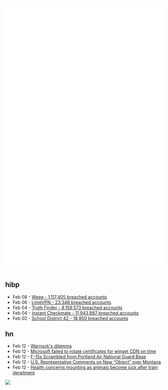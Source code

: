 ![Metrics](https://raw.githubusercontent.com/phixion/phixion/master/metrics.svg)

## hibp

<!--
for https://github.com/phixion/phixion/blob/main/.github/workflows/feeds.yml
-->
<!--START_SECTION:haveibeenpwnd-->
- Feb 08 - [Weee - 1,117,405 breached accounts](https://haveibeenpwned.com/PwnedWebsites#Weee)
- Feb 06 - [LimeVPN - 23,348 breached accounts](https://haveibeenpwned.com/PwnedWebsites#LimeVPN)
- Feb 04 - [Truth Finder - 8,159,573 breached accounts](https://haveibeenpwned.com/PwnedWebsites#TruthFinder)
- Feb 04 - [Instant Checkmate - 11,943,887 breached accounts](https://haveibeenpwned.com/PwnedWebsites#InstantCheckmate)
- Feb 02 - [School District 42 - 18,850 breached accounts](https://haveibeenpwned.com/PwnedWebsites#SchoolDistrict42)
<!--END_SECTION:haveibeenpwnd-->

## hn

<!--
for https://github.com/phixion/phixion/blob/main/.github/workflows/feeds.yml
-->
<!--START_SECTION:hn-->
- Feb 12 - [Warnock's dilemma](https://en.wikipedia.org/wiki/Warnock%27s_dilemma)
- Feb 12 - [Microsoft failed to rotate certificates for winget CDN on time](https://cdn.winget.microsoft.com/cache)
- Feb 12 - [F-15s Scrambled from Portland Air National Guard Base](https://twitter.com/sentdefender/status/1624576868140679168)
- Feb 12 - [U.S. Representative Comments on New “Object” over Montana](https://twitter.com/reprosendale/status/1624579901608034306)
- Feb 12 - [Health concerns mounting as animals become sick after train derailment](https://www.wkbn.com/news/local-news/east-palestine-train-derailment/health-concerns-mounting-as-animals-become-sick-after-train-derailment/)
<!--END_SECTION:hn-->

<!--
for https://yhype.me
-->
![](https://hit.yhype.me/github/profile?user_id=13013670)
